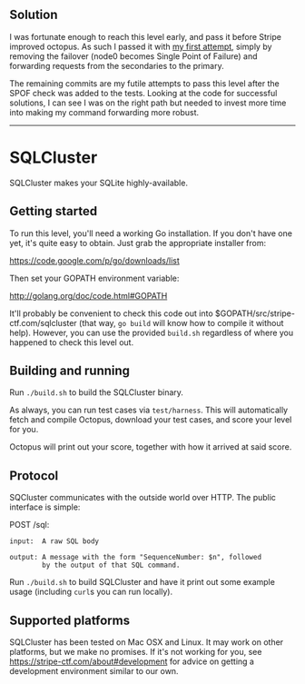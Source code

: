 ## Solution

I was fortunate enough to reach this level early, and pass it before Stripe improved octopus. As such I passed it with [my first attempt](https://github.com/danielfone/stripe-ctf-level4/commit/10be54c6915d1492791bb147a0c9daeb3c27003d), simply by removing the failover (node0 becomes Single Point of Failure) and forwarding requests from the secondaries to the primary.

The remaining commits are my futile attempts to pass this level after the SPOF check was added to the tests. Looking at the code for successful solutions, I can see I was on the right path but needed to invest more time into making my command forwarding more robust.

---

# SQLCluster

SQLCluster makes your SQLite highly-available.

## Getting started

To run this level, you'll need a working Go installation. If you don't
have one yet, it's quite easy to obtain. Just grab the appropriate
installer from:

  https://code.google.com/p/go/downloads/list

Then set your GOPATH environment variable:

  http://golang.org/doc/code.html#GOPATH

It'll probably be convenient to check this code out into
$GOPATH/src/stripe-ctf.com/sqlcluster (that way, `go build` will know
how to compile it without help). However, you can use the provided
`build.sh` regardless of where you happened to check this level out.

## Building and running

Run `./build.sh` to build the SQLCluster binary.

As always, you can run test cases via `test/harness`. This will
automatically fetch and compile Octopus, download your test cases, and
score your level for you.

Octopus will print out your score, together with how it arrived at
said score.

## Protocol

SQCluster communicates with the outside world over HTTP. The public
interface is simple:

  POST /sql:

    input:  A raw SQL body

    output: A message with the form "SequenceNumber: $n", followed
            by the output of that SQL command.

Run `./build.sh` to build SQLCluster and have it print out some
example usage (including `curl`s you can run locally).

## Supported platforms

SQLCluster has been tested on Mac OSX and Linux. It may work on other
platforms, but we make no promises. If it's not working for you, see
https://stripe-ctf.com/about#development for advice on getting a
development environment similar to our own.
